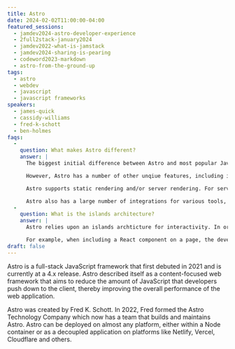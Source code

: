 ```yaml
---
title: Astro
date: 2024-02-02T11:00:00-04:00
featured_sessions:
  - jamdev2024-astro-developer-experience
  - 2full2stack-january2024
  - jamdev2022-what-is-jamstack
  - jamdev2024-sharing-is-pearing
  - codeword2023-markdown
  - astro-from-the-ground-up
tags:
  - astro
  - webdev
  - javascript
  - javascript frameworks
speakers:
  - james-quick
  - cassidy-williams
  - fred-k-schott
  - ben-holmes
faqs:      
  -
    question: What makes Astro different?
    answer: |
      The biggest initial difference between Astro and most popular JavaScript-based, full-stack frameworks is that Astro ships zero JavaScript by default. JavaScript can be enabled for interactivity using the islands architecture.

      However, Astro has a number of other unqiue features, including it's ability to use components built with any of the major frameworks such as React, Angular, Svelte and Vue. If you wanted, you could even include multiple frameworks across the same application. Astro also supports it's own Astro components for rendering static or server rendered pages. You can include React/etc. components in an Astro component and vice-versa.

      Astro supports static rendering and/or server rendering. For server rendering, it can be deployed in a Node container or run as a decoupled application using serverless functions for rendering on a variety of platforms. This is done using Astro's adapters.

      Astro also has a large number of integrations for various tools, platforms and services.
  - 
    question: What is the islands architecture?
    answer: |
      Astro relies upon an islands archticture for interactivity. In order to reduce the amount of JavaScript sent to the client, Astro only includes JavaScript for specified components within a page rather than rendering the entire page with JavaScript. This means that some page components may render statically or on the server with no interactivity while others include JavaScript to make them interactive.

      For example, when including a React component on a page, the developer would tell Astro how to load the JavaScript using a directive. Astro supports a number of directives depending on the nature of the JavaScript included . For instance, you might load JavaScript as soon as the component is loaded or you might load JavaScript when the component becomes visible in the viewport.
draft: false
---
```


Astro is a full-stack JavaScript framework that first debuted in 2021 and is currently at a 4.x release. Astro described itself as a content-focused web framework that aims to reduce the amount of JavaScript that developers push down to the client, thereby improving the overall performance of the web application.
      
Astro was created by Fred K. Schott. In 2022, Fred formed the Astro Technology Company which now has a team that builds and maintains Astro. Astro can be deployed on almost any platform, either within a Node container or as a decoupled application on platforms like Netlify, Vercel, Cloudflare and others.